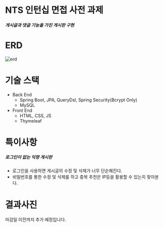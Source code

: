 # NTS 인턴십 면접 사전 과제

<h5>게시글과 댓글 기능을 가진 게시판 구현</h5>

# ERD
![erd](https://user-images.githubusercontent.com/81704910/183257328-d1e083a6-c64d-4dc6-b645-7eb95d602915.png)


# 기술 스택

- Back End
  - Spring Boot, JPA, QueryDsl, Spring Security(Bcrypt Only)
  - MySQL
- Front End
  - HTML, CSS, JS
  - Thymeleaf

# 특이사항

<h5>로그인이 없는 익명 게시판</h5>
<ul>
<li>로그인을 사용하면 게시글의 수정 및 삭제가 너무 단순해진다.</li>
<li>비밀번호를 통한 수정 및 삭제를 하고 중복 추천은 IP등을 활용할 수 있는지 찾아본다.</li>
</ul>

# 결과사진
마감일 이전까지 추가 예정입니다.
